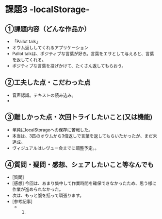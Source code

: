 # 課題3 -localStorage-

## ①課題内容（どんな作品か）
- 「Pallot talk」
- オウム返ししてくれるアプリケーション
- Pallot talkは、ポジティブな言葉が好き。言葉をエサとして与えると、言葉を返してくれる。
- ポジティブな言葉を投げかけて、たくさん返してもらおう。

## ②工夫した点・こだわった点
- 音声認識。テキストの読み込み。
- 

## ③難しかった点・次回トライしたいこと(又は機能)
- 単純にlocalStorageへの保存に苦戦した。
- 本当は、3匹のオウムから3倍返しで言葉を返してもらいたかったが、まだ未達成。
- ヴィジュアルはレヴュー会までに調整予定。。

## ④質問・疑問・感想、シェアしたいこと等なんでも
- [質問]
- [感想] 今回は、あまり集中して作業時間を確保できなかったため、思う様に作業が進められなかった。
- 次は、もっと腹を括って頑張ります。
- [参考記事] 
	- 1.
